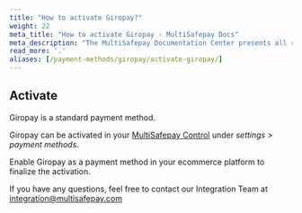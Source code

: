 ```yaml
---
title: "How to activate Giropay?"
weight: 22
meta_title: "How to activate Giropay - MultiSafepay Docs"
meta_description: "The MultiSafepay Documentation Center presents all relevant information about our Plugins and API. You can also find support pages for payment methods, tools and general questions as well as the contact details of our Support and Integration Teams."
read_more: '.'
aliases: [/payment-methods/giropay/activate-giropay/]
---
```

## Activate
Giropay is a standard payment method. 

Giropay can be activated in your [MultiSafepay Control](https://merchant.multisafepay.com) under _settings > payment methods_.

Enable Giropay as a payment method in your ecommerce platform to finalize the activation.

If you have any questions, feel free to contact our Integration Team at <integration@multisafepay.com>
